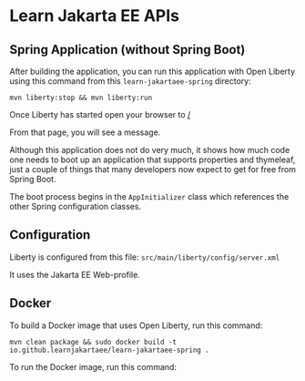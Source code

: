 Learn Jakarta EE APIs
=====================

## Spring Application (without Spring Boot)

After building the application, you can run this application with Open Liberty using 
this command from this `learn-jakartaee-spring` directory:

```
mvn liberty:stop && mvn liberty:run
```

Once Liberty has started open your browser to [/](http://localhost:9080/learn-jakartaee-spring)

From that page, you will see a message.

Although this application does not do very much, it shows how much code one needs to 
boot up an application that supports properties and thymeleaf, just a couple of things 
that many developers now expect to get for free from Spring Boot. 

The boot process begins in the `AppInitializer` class which references the other Spring
configuration classes.

## Configuration

Liberty is configured from this file: `src/main/liberty/config/server.xml`

It uses the Jakarta EE Web-profile.

## Docker

To build a Docker image that uses Open Liberty, run this command:

```
mvn clean package && sudo docker build -t io.github.learnjakartaee/learn-jakartaee-spring .
```

To run the Docker image, run this command:

```

```
